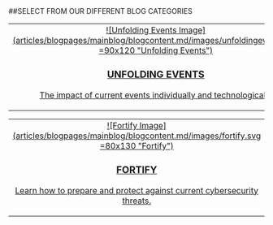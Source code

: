 <div class="mainblog" markdown="1">
##SELECT FROM OUR DIFFERENT BLOG CATEGORIES

|   |   |
|:------:|:----------:|
|[![Unfolding Events Image] (articles/blogpages/mainblog/blogcontent.md/images/unfoldingevents.svg =90x120 "Unfolding Events")<h3>UNFOLDING EVENTS</h3><p class="content">The impact of current events individually and technologically</p>]({{#makeLink}}./bloglist.html?blogs_path=blogpages/bloglist/unfoldingevents.md&menu_path=/{{/makeLink}}) | [![Innovation Image] (articles/blogpages/mainblog/blogcontent.md/images/innovation.svg =90x130 "Innovation")<h3>INNOVATION</h3><p class="content">When new challenges spark great innovation.</p>]({{#makeLink}}./bloglist.html?blogs_path=blogpages/bloglist/innovation.md&menu_path=/{{/makeLink}}) |

|   |   |
|:------:|:----------:|
|[![Fortify Image] (articles/blogpages/mainblog/blogcontent.md/images/fortify.svg =80x130 "Fortify")<h3>FORTIFY</h3><p class="content">Learn how to prepare and protect against current cybersecurity threats.</p>]({{#makeLink}}./bloglist.html?blogs_path=blogpages/bloglist/fortify.md&menu_path=/{{/makeLink}}) | [![Breakdown Image] (articles/blogpages/mainblog/blogcontent.md/images/breakdown.svg =80x110 "Breakdown")<h3>BREAKDOWN</h3><p class="content">In depth but easy to understand analyses of cyber threats.</p>]({{#makeLink}}./bloglist.html?blogs_path=blogpages/bloglist/breakdown.md&menu_path=/{{/makeLink}}) |
</div>